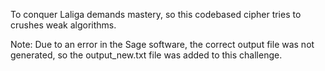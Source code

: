 To conquer Laliga demands mastery, so this codebased cipher tries to crushes weak algorithms.

Note: Due to an error in the Sage software, the correct output file was not generated, so the output_new.txt file was added to this challenge.
